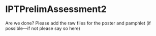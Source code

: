 # IPTPrelimAssessment2
Are we done?
Please add the raw files for the poster and pamphlet (if possible—if not please say so here)
